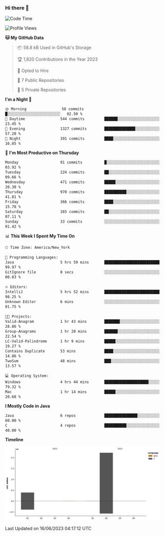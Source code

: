 ### Hi there 👋

<!--START_SECTION:waka-->
![Code Time](http://img.shields.io/badge/Code%20Time-8%20hrs%2025%20mins-blue)

![Profile Views](http://img.shields.io/badge/Profile%20Views-0-blue)

**🐱 My GitHub Data** 

> 📦 58.8 kB Used in GitHub's Storage 
 > 
> 🏆 1,820 Contributions in the Year 2023
 > 
> 💼 Opted to Hire
 > 
> 📜 7 Public Repositories 
 > 
> 🔑 5 Private Repositories 
 > 
**I'm a Night 🦉** 

```text
🌞 Morning                58 commits          █░░░░░░░░░░░░░░░░░░░░░░░░   02.50 % 
🌆 Daytime                544 commits         ██████░░░░░░░░░░░░░░░░░░░   23.45 % 
🌃 Evening                1327 commits        ██████████████░░░░░░░░░░░   57.20 % 
🌙 Night                  391 commits         ████░░░░░░░░░░░░░░░░░░░░░   16.85 % 
```
📅 **I'm Most Productive on Thursday** 

```text
Monday                   91 commits          █░░░░░░░░░░░░░░░░░░░░░░░░   03.92 % 
Tuesday                  224 commits         ██░░░░░░░░░░░░░░░░░░░░░░░   09.66 % 
Wednesday                471 commits         █████░░░░░░░░░░░░░░░░░░░░   20.30 % 
Thursday                 970 commits         ██████████░░░░░░░░░░░░░░░   41.81 % 
Friday                   366 commits         ████░░░░░░░░░░░░░░░░░░░░░   15.78 % 
Saturday                 165 commits         ██░░░░░░░░░░░░░░░░░░░░░░░   07.11 % 
Sunday                   33 commits          ░░░░░░░░░░░░░░░░░░░░░░░░░   01.42 % 
```


📊 **This Week I Spent My Time On** 

```text
🕑︎ Time Zone: America/New_York

💬 Programming Languages: 
Java                     5 hrs 59 mins       █████████████████████████   99.97 % 
GitIgnore file           0 secs              ░░░░░░░░░░░░░░░░░░░░░░░░░   00.03 % 

🔥 Editors: 
IntelliJ                 5 hrs 52 mins       █████████████████████████   98.25 % 
Unknown Editor           6 mins              ░░░░░░░░░░░░░░░░░░░░░░░░░   01.75 % 

🐱‍💻 Projects: 
Valid-Anagram            1 hr 43 mins        ███████░░░░░░░░░░░░░░░░░░   28.86 % 
Group-Anagrams           1 hr 20 mins        ██████░░░░░░░░░░░░░░░░░░░   22.54 % 
LC-Valid-Palindrome      1 hr 9 mins         █████░░░░░░░░░░░░░░░░░░░░   19.27 % 
Contains Duplicate       53 mins             ████░░░░░░░░░░░░░░░░░░░░░   14.86 % 
TwoSum                   48 mins             ███░░░░░░░░░░░░░░░░░░░░░░   13.57 % 

💻 Operating System: 
Windows                  4 hrs 44 mins       ████████████████████░░░░░   79.32 % 
Mac                      1 hr 14 mins        █████░░░░░░░░░░░░░░░░░░░░   20.68 % 
```

**I Mostly Code in Java** 

```text
Java                     6 repos             ███████████████░░░░░░░░░░   60.00 % 
C                        4 repos             ██████████░░░░░░░░░░░░░░░   40.00 % 
```



**Timeline**

![Lines of Code chart](https://raw.githubusercontent.com/the-beef-calculator/the-beef-calculator/main/assets/bar_graph.png)


 Last Updated on 16/06/2023 04:17:12 UTC
<!--END_SECTION:waka-->
<!--
**the-beef-calculator/the-beef-calculator** is a ✨ _special_ ✨ repository because its `README.md` (this file) appears on your GitHub profile.

Here are some ideas to get you started:

- 🔭 I’m currently working on ...
- 🌱 I’m currently learning ...
- 👯 I’m looking to collaborate on ...
- 🤔 I’m looking for help with ...
- 💬 Ask me about ...
- 📫 How to reach me: ...
- 😄 Pronouns: ...
- ⚡ Fun fact: ...
-->
